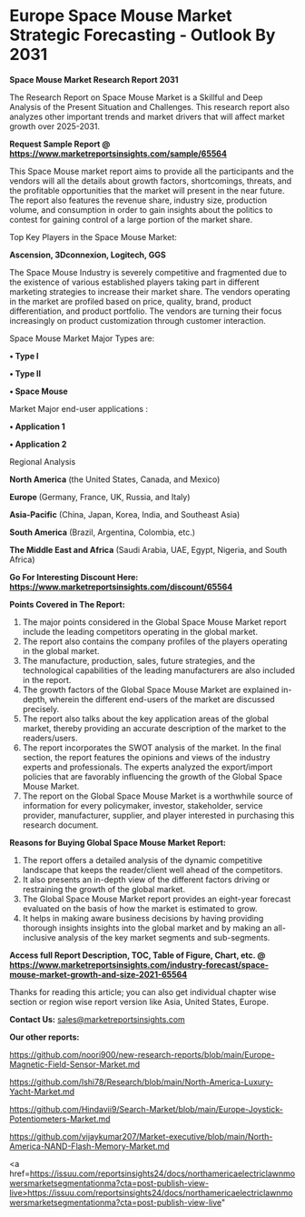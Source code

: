 # Europe Space Mouse Market Strategic Forecasting - Outlook By 2031

<strong>Space Mouse Market Research Report 2031</strong>

The Research Report on Space Mouse Market is a Skillful and Deep Analysis of the Present Situation and Challenges. This research report also analyzes other important trends and market drivers that will affect market growth over 2025-2031.

<strong>Request Sample Report @ <a href=https://www.marketreportsinsights.com/sample/65564>https://www.marketreportsinsights.com/sample/65564</a></strong>

This Space Mouse market report aims to provide all the participants and the vendors will all the details about growth factors, shortcomings, threats, and the profitable opportunities that the market will present in the near future. The report also features the revenue share, industry size, production volume, and consumption in order to gain insights about the politics to contest for gaining control of a large portion of the market share.

Top Key Players in the Space Mouse Market:

<strong>Ascension, 3Dconnexion, Logitech, GGS</strong>

The Space Mouse Industry is severely competitive and fragmented due to the existence of various established players taking part in different marketing strategies to increase their market share. The vendors operating in the market are profiled based on price, quality, brand, product differentiation, and product portfolio. The vendors are turning their focus increasingly on product customization through customer interaction.

Space Mouse Market Major Types are:

<strong>• Type I

• Type II

• Space Mouse</strong>

Market Major end-user applications :

<strong>• Application 1

• Application 2</strong>

Regional Analysis

</u><strong><b>North America</b></strong> (the United States, Canada, and Mexico)

<strong><b>Europe </b></strong>(Germany, France, UK, Russia, and Italy)

<strong><b>Asia-Pacific</b></strong> (China, Japan, Korea, India, and Southeast Asia)

<strong><b>South America</b></strong> (Brazil, Argentina, Colombia, etc.)

<strong><b>The Middle East and Africa</b></strong> (Saudi Arabia, UAE, Egypt, Nigeria, and South Africa)

<strong>Go For Interesting Discount Here: <a href=https://www.marketreportsinsights.com/discount/65564>https://www.marketreportsinsights.com/discount/65564</a></strong>

<strong>Points Covered in The Report:</strong>
<ol>
  <li>The major points considered in the Global Space Mouse Market report include the leading competitors operating in the global market.</li>
  <li>The report also contains the company profiles of the players operating in the global market.</li>
  <li>The manufacture, production, sales, future strategies, and the technological capabilities of the leading manufacturers are also included in the report.</li>
  <li>The growth factors of the Global Space Mouse Market are explained in-depth, wherein the different end-users of the market are discussed precisely.</li>
  <li>The report also talks about the key application areas of the global market, thereby providing an accurate description of the market to the readers/users.</li>
  <li>The report incorporates the SWOT analysis of the market. In the final section, the report features the opinions and views of the industry experts and professionals. The experts analyzed the export/import policies that are favorably influencing the growth of the Global Space Mouse Market.</li>
  <li>The report on the Global Space Mouse Market is a worthwhile source of information for every policymaker, investor, stakeholder, service provider, manufacturer, supplier, and player interested in purchasing this research document.</li>
</ol>
<strong>Reasons for Buying Global Space Mouse Market Report:</strong>

<ol>
  <li>The report offers a detailed analysis of the dynamic competitive landscape that keeps the reader/client well ahead of the competitors.</li>
  <li>It also presents an in-depth view of the different factors driving or restraining the growth of the global market.</li>
  <li>The Global Space Mouse Market report provides an eight-year forecast evaluated on the basis of how the market is estimated to grow.</li>
  <li>It helps in making aware business decisions by having providing thorough insights insights into the global market and by making an all-inclusive analysis of the key market segments and sub-segments.</li>
</ol>
<strong>Access full Report Description, TOC, Table of Figure, Chart, etc. @ <a href=https://www.marketreportsinsights.com/industry-forecast/space-mouse-market-growth-and-size-2021-65564>https://www.marketreportsinsights.com/industry-forecast/space-mouse-market-growth-and-size-2021-65564</a></strong>


Thanks for reading this article; you can also get individual chapter wise section or region wise report version like Asia, United States, Europe.

<strong>Contact Us:</strong>
sales@marketreportsinsights.com

<strong>Our other reports:</strong>

<a href=https://github.com/noori900/new-research-reports/blob/main/Europe-Magnetic-Field-Sensor-Market.md>https://github.com/noori900/new-research-reports/blob/main/Europe-Magnetic-Field-Sensor-Market.md</a>

<a href=https://github.com/Ishi78/Research/blob/main/North-America-Luxury-Yacht-Market.md>https://github.com/Ishi78/Research/blob/main/North-America-Luxury-Yacht-Market.md</a>

<a href=https://github.com/Hindavii9/Search-Market/blob/main/Europe-Joystick-Potentiometers-Market.md>https://github.com/Hindavii9/Search-Market/blob/main/Europe-Joystick-Potentiometers-Market.md</a>

<a href=https://github.com/vijaykumar207/Market-executive/blob/main/North-America-NAND-Flash-Memory-Market.md>https://github.com/vijaykumar207/Market-executive/blob/main/North-America-NAND-Flash-Memory-Market.md</a>

<a href=https://issuu.com/reportsinsights24/docs/northamericaelectriclawnmowersmarketsegmentationma?cta=post-publish-view-live>https://issuu.com/reportsinsights24/docs/northamericaelectriclawnmowersmarketsegmentationma?cta=post-publish-view-live</a>"

